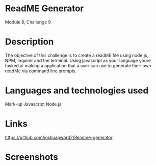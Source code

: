 # ReadME Generator

Module 9, Challenge 9

# Description

The objective of this challenge is to create a readME file using node.js, NPM, Inquirer and the terminal.   Using javascript as your language youre tasked at making a application that a user can use to generate their own readMe via command line prompts.

# Languages and technologies used

Mark-up
Javascript
Node.js


# Links

https://github.com/joshuapward2/Readme-generator


# Screenshots

![]()